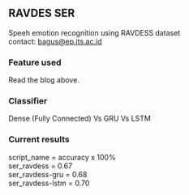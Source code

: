 ## RAVDES SER  
Speeh emotion recognition using RAVDESS dataset  
contact: bagus@ep.its.ac.id

### Feature used
Read the blog above.  

### Classifier
Dense (Fully Connected) Vs GRU Vs LSTM

### Current results  
script_name = accuracy x 100%  
ser_ravdess = 0.67  
ser_ravdess-gru = 0.68  
ser_ravdess-lstm = 0.70  
